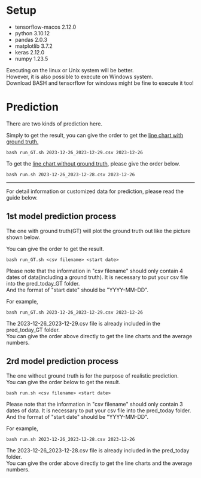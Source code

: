# Setup
* tensorflow-macos 2.12.0
* python 3.10.12 
* pandas 2.0.3
* matplotlib 3.7.2
* keras 2.12.0
* numpy 1.23.5

Executing on the linux or Unix system will be better.  
However, it is also possible to execute on Windows system.   
Download BASH and tensorflow for windows might be fine to execute it too!  

# Prediction
There are two kinds of prediction here.

Simply to get the result, you can give the order to get the <ins>line chart with ground truth.</ins>
```
bash run_GT.sh 2023-12-26_2023-12-29.csv 2023-12-26
```

To get the <ins>line chart without ground truth</ins>, please give the order below.
```
bash run.sh 2023-12-26_2023-12-28.csv 2023-12-26
```

****

For detail information or customized data for prediction, please read the guide below. 
</br>


## 1st model prediction process
The one with ground truth(GT) will plot the ground truth out like the picture shown below.  

You can give the order to get the result.  
```
bash run_GT.sh <csv filename> <start date>
```
Please note that the information in "csv filename" should only contain 4 dates of data(including a ground truth). It is necessary to put your csv file into the pred_today_GT folder.  
And the format of "start date" should be "YYYY-MM-DD".  

For example,  
```
bash run_GT.sh 2023-12-26_2023-12-29.csv 2023-12-26
```
The 2023-12-26_2023-12-29.csv file is already included in the pred_today_GT folder.   
You can give the order above directly to get the line charts and the average numbers.  

## 2rd model prediction process
The one without ground truth is for the purpose of realistic prediction.  
You can give the order below to get the result.  
```
bash run.sh <csv filename> <start date>
```
Please note that the information in "csv filename" should only contain 3 dates of data. It is necessary to put your csv file into the pred_today folder.  
And the format of "start date" should be "YYYY-MM-DD".  

For example,  
```
bash run.sh 2023-12-26_2023-12-28.csv 2023-12-26
```
The 2023-12-26_2023-12-28.csv file is already included in the pred_today folder.   
You can give the order above directly to get the line charts and the average numbers.  
